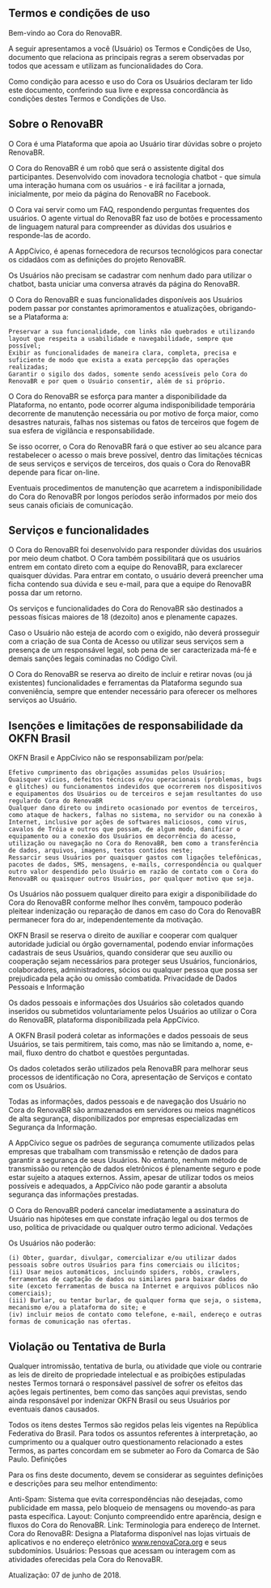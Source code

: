 
## Termos e condições de uso

Bem-vindo ao Cora do RenovaBR.

A seguir apresentamos a você (Usuário) os Termos e Condições de Uso, documento que relaciona as principais regras a serem observadas por todos que acessam e utilizam as funcionalidades do Cora.

Como condição para acesso e uso do Cora os Usuários declaram ter lido este documento, conferindo sua livre e expressa concordância às condições destes Termos e Condições de Uso.

## Sobre o RenovaBR

O Cora é uma Plataforma que apoia ao Usuário tirar dúvidas sobre o projeto RenovaBR.

O Cora do RenovaBR é um robô que será o assistente digital dos participantes. Desenvolvido com inovadora tecnologia chatbot - que simula uma interação humana com os usuários - e irá facilitar a jornada, inicialmente, por meio da página do RenovaBR no Facebook.

O Cora vai servir como um FAQ, respondendo perguntas frequentes dos usuários. O agente virtual do RenovaBR faz uso de botões e processamento de linguagem natural para compreender as dúvidas dos usuários e responde-las de acordo.

A AppCívico, é apenas fornecedora de recursos tecnológicos para conectar os cidadãos com as definições do projeto RenovaBR.

Os Usuários não precisam se cadastrar com nenhum dado para utilizar o chatbot, basta uniciar uma conversa através da página do RenovaBR.

O Cora do RenovaBR e suas funcionalidades disponíveis aos Usuários podem passar por constantes aprimoramentos e atualizações, obrigando-se a Plataforma a:

    Preservar a sua funcionalidade, com links não quebrados e utilizando layout que respeita a usabilidade e navegabilidade, sempre que possível;
    Exibir as funcionalidades de maneira clara, completa, precisa e suficiente de modo que exista a exata percepção das operações realizadas;
    Garantir o sigilo dos dados, somente sendo acessíveis pelo Cora do RenovaBR e por quem o Usuário consentir, além de si próprio.

O Cora do RenovaBR se esforça para manter a disponibilidade da Plataforma, no entanto, pode ocorrer alguma indisponibilidade temporária decorrente de manutenção necessária ou por motivo de força maior, como desastres naturais, falhas nos sistemas ou fatos de terceiros que fogem de sua esfera de vigilância e responsabilidade.

Se isso ocorrer, o Cora do RenovaBR fará o que estiver ao seu alcance para restabelecer o acesso o mais breve possível, dentro das limitações técnicas de seus serviços e serviços de terceiros, dos quais o Cora do RenovaBR depende para ficar on-line.

Eventuais procedimentos de manutenção que acarretem a indisponibilidade do Cora do RenovaBR por longos períodos serão informados por meio dos seus canais oficiais de comunicação.

## Serviços e funcionalidades

O Cora do RenovaBR foi desenvolvido para responder dúvidas dos usuários por meio deum chatbot. O Cora também possibilitará que os usuários entrem em contato direto com a equipe do RenovaBR, para exclarecer quaisquer dúvidas. Para entrar em contato, o usuário deverá preencher uma ficha contendo sua dúvida e seu e-mail, para que a equipe do RenovaBR possa dar um retorno. 

Os serviços e funcionalidades do Cora do RenovaBR são destinados a pessoas físicas maiores de 18 (dezoito) anos e plenamente capazes.

Caso o Usuário não esteja de acordo com o exigido, não deverá prosseguir com a criação de sua Conta de Acesso ou utilizar seus serviços sem a presença de um responsável legal, sob pena de ser caracterizada má-fé e demais sanções legais cominadas no Código Civil.

O Cora do RenovaBR se reserva ao direito de incluir e retirar novas (ou já existentes) funcionalidades e ferramentas da Plataforma segundo sua conveniência, sempre que entender necessário para oferecer os melhores serviços ao Usuário.

## Isenções e limitações de responsabilidade da OKFN Brasil

OKFN Brasil e AppCívico não se responsabilizam por/pela:

    Efetivo cumprimento das obrigações assumidas pelos Usuários;
    Quaisquer vícios, defeitos técnicos e/ou operacionais (problemas, bugs e glitches) ou funcionamentos indevidos que ocorrerem nos dispositivos e equipamentos dos Usuários ou de terceiros e sejam resultantes do uso regulardo Cora do RenovaBR
    Qualquer dano direto ou indireto ocasionado por eventos de terceiros, como ataque de hackers, falhas no sistema, no servidor ou na conexão à Internet, inclusive por ações de softwares maliciosos, como vírus, cavalos de Tróia e outros que possam, de algum modo, danificar o equipamento ou a conexão dos Usuários em decorrência do acesso, utilização ou navegação no Cora do RenovaBR, bem como a transferência de dados, arquivos, imagens, textos contidos neste;
    Ressarcir seus Usuários por quaisquer gastos com ligações telefônicas, pacotes de dados, SMS, mensagens, e-mails, correspondência ou qualquer outro valor despendido pelo Usuário em razão de contato com o Cora do RenovaBR ou quaisquer outros Usuários, por qualquer motivo que seja.

Os Usuários não possuem qualquer direito para exigir a disponibilidade do Cora do RenovaBR conforme melhor lhes convêm, tampouco poderão pleitear indenização ou reparação de danos em caso do Cora do RenovaBR permanecer fora do ar, independentemente da motivação.

OKFN Brasil se reserva o direito de auxiliar e cooperar com qualquer autoridade judicial ou órgão governamental, podendo enviar informações cadastrais de seus Usuários, quando considerar que seu auxílio ou cooperação sejam necessários para proteger seus Usuários, funcionários, colaboradores, administradores, sócios ou qualquer pessoa que possa ser prejudicada pela ação ou omissão combatida.
Privacidade de Dados Pessoais e Informação

Os dados pessoais e informações dos Usuários são coletados quando inseridos ou submetidos voluntariamente pelos Usuários ao utilizar o Cora do RenovaBR, plataforma disponibilizada pela AppCívico.

A OKFN Brasil poderá coletar as informações e dados pessoais de seus Usuários, se tais permitirem, tais como, mas não se limitando a, nome, e-mail, fluxo dentro do chatbot e questões perguntadas.

Os dados coletados serão utilizados pela RenovaBR para melhorar seus processos de identificação no Cora, apresentação de Serviços e contato com os Usuários.

Todas as informações, dados pessoais e de navegação dos Usuário no Cora do RenovaBR são armazenados em servidores ou meios magnéticos de alta segurança, disponibilizados por empresas especializadas em Segurança da Informação.

A AppCívico segue os padrões de segurança comumente utilizados pelas empresas que trabalham com transmissão e retenção de dados para garantir a segurança de seus Usuários. No entanto, nenhum método de transmissão ou retenção de dados eletrônicos é plenamente seguro e pode estar sujeito a ataques externos. Assim, apesar de utilizar todos os meios possíveis e adequados, a AppCívico não pode garantir a absoluta segurança das informações prestadas.

O Cora do RenovaBR poderá cancelar imediatamente a assinatura do Usuário nas hipóteses em que constate infração legal ou dos termos de uso, política de privacidade ou qualquer outro termo adicional.
Vedações

Os Usuários não poderão:

    (i) Obter, guardar, divulgar, comercializar e/ou utilizar dados pessoais sobre outros Usuários para fins comerciais ou ilícitos;
    (ii) Usar meios automáticos, incluindo spiders, robôs, crawlers, ferramentas de captação de dados ou similares para baixar dados do site (exceto ferramentas de busca na Internet e arquivos públicos não comerciais);
    (iii) Burlar, ou tentar burlar, de qualquer forma que seja, o sistema, mecanismo e/ou a plataforma do site; e
    (iv) incluir meios de contato como telefone, e-mail, endereço e outras formas de comunicação nas ofertas.

## Violação ou Tentativa de Burla

Qualquer intromissão, tentativa de burla, ou atividade que viole ou contrarie as leis de direito de propriedade intelectual e as proibições estipuladas nestes Termos tornará o responsável passível de sofrer os efeitos das ações legais pertinentes, bem como das sanções aqui previstas, sendo ainda responsável por indenizar OKFN Brasil ou seus Usuários por eventuais danos causados.

Todos os itens destes Termos são regidos pelas leis vigentes na República Federativa do Brasil. Para todos os assuntos referentes à interpretação, ao cumprimento ou a qualquer outro questionamento relacionado a estes Termos, as partes concordam em se submeter ao Foro da Comarca de São Paulo.
Definições

Para os fins deste documento, devem se considerar as seguintes definições e descrições para seu melhor entendimento:

Anti-Spam:
    Sistema que evita correspondências não desejadas, como publicidade em massa, pelo bloqueio de mensagens ou movendo-as para pasta específica.
Layout:
    Conjunto compreendido entre aparência, design e fluxos do Cora do RenovaBR.
Link:
    Terminologia para endereço de Internet.
Cora do RenovaBR:
    Designa a Plataforma disponível nas lojas virtuais de aplicativos e no endereço eletrônico www.renovaCora.org e seus subdomínios.
Usuários:
    Pessoas que acessam ou interagem com as atividades oferecidas pela Cora do RenovaBR.

Atualização: 07 de junho de 2018.
